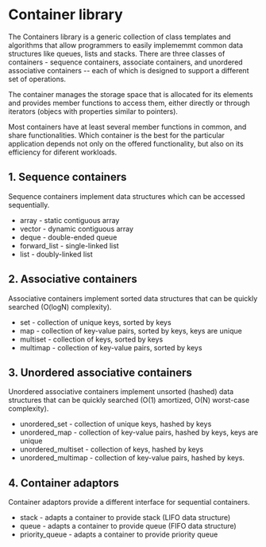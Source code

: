 # Container library

The Containers library is a generic collection of class templates and algorithms that allow programmers to easily implememmt common data structures like queues, lists and stacks. There are three classes of containers - sequence containers, associate containers, and unordered associative containers -- each of which is designed to support a different set of operations.

The container manages the storage space that is allocated for  its elements and provides member functions to access them, either directly or through iterators (objecs with properties similar to pointers).

Most containers have at least several member functions in common, and share functionalities. Which container is the best for the particular application depends not only on the offered functionality, but also on its efficiency for diferent workloads.

##  1. Sequence containers
Sequence containers implement data structures which can be accessed sequentially.
- array         - static contiguous array
- vector        - dynamic contiguous array
- deque         - double-ended queue
- forward_list  - single-linked list
- list          - doubly-linked list

## 2. Associative containers
Associative containers implement sorted data structures that can be quickly searched (O(logN) complexity).
- set       - collection of  unique keys, sorted by keys
- map       - collection of key-value pairs, sorted by keys, keys are unique
- multiset  - collection of keys, sorted by keys
- multimap  - collection of key-value pairs, sorted by keys

## 3. Unordered associative containers
Unordered associative containers implement unsorted (hashed) data structures that can be quickly searched (O(1) amortized, O(N) worst-case complexity).

- unordered_set     - collection of unique keys, hashed by keys
- unordered_map     - collection of key-value pairs, hashed by keys, keys are unique
- unordered_multiset    - collection of keys, hashed by keys
- unordered_multimap    - collection of key-value pairs, hashed by keys.

## 4. Container adaptors
Container adaptors provide a different interface for sequential containers.
- stack     - adapts a container to provide stack (LIFO data structure)
- queue     - adapts a container to provide queue (FIFO data structure)
- priority_queue    - adapts a container to provide priority queue

